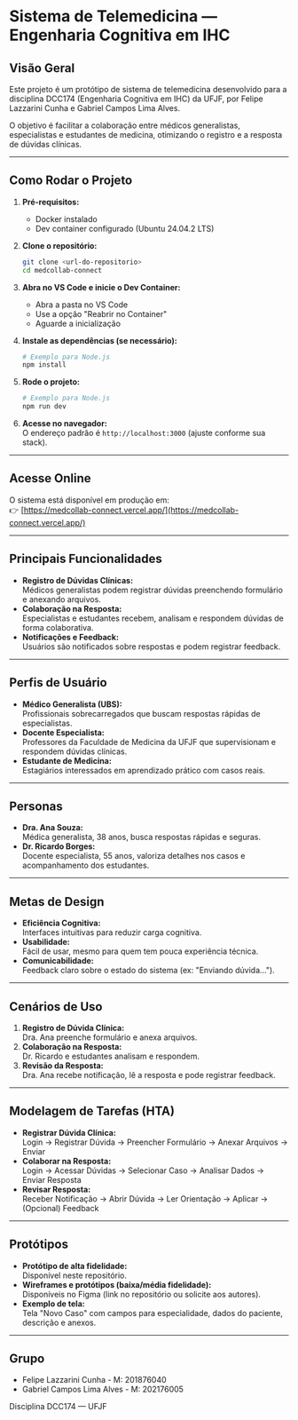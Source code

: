 # Sistema de Telemedicina — Engenharia Cognitiva em IHC

## Visão Geral

Este projeto é um protótipo de sistema de telemedicina desenvolvido para a disciplina DCC174 (Engenharia Cognitiva em IHC) da UFJF, por Felipe Lazzarini Cunha e Gabriel Campos Lima Alves.

O objetivo é facilitar a colaboração entre médicos generalistas, especialistas e estudantes de medicina, otimizando o registro e a resposta de dúvidas clínicas.

---

## Como Rodar o Projeto

1. **Pré-requisitos:**  
   - Docker instalado  
   - Dev container configurado (Ubuntu 24.04.2 LTS)

2. **Clone o repositório:**
   ```bash
   git clone <url-do-repositorio>
   cd medcollab-connect
   ```

3. **Abra no VS Code e inicie o Dev Container:**  
   - Abra a pasta no VS Code  
   - Use a opção "Reabrir no Container"  
   - Aguarde a inicialização

4. **Instale as dependências (se necessário):**
   ```bash
   # Exemplo para Node.js
   npm install
   ```

5. **Rode o projeto:**
   ```bash
   # Exemplo para Node.js
   npm run dev
   ```

6. **Acesse no navegador:**  
   O endereço padrão é `http://localhost:3000` (ajuste conforme sua stack).

---

## Acesse Online

O sistema está disponível em produção em:  
👉 [https://medcollab-connect.vercel.app/](https://medcollab-connect.vercel.app/)

---

## Principais Funcionalidades

- **Registro de Dúvidas Clínicas:**  
  Médicos generalistas podem registrar dúvidas preenchendo formulário e anexando arquivos.
- **Colaboração na Resposta:**  
  Especialistas e estudantes recebem, analisam e respondem dúvidas de forma colaborativa.
- **Notificações e Feedback:**  
  Usuários são notificados sobre respostas e podem registrar feedback.

---

## Perfis de Usuário

- **Médico Generalista (UBS):**  
  Profissionais sobrecarregados que buscam respostas rápidas de especialistas.
- **Docente Especialista:**  
  Professores da Faculdade de Medicina da UFJF que supervisionam e respondem dúvidas clínicas.
- **Estudante de Medicina:**  
  Estagiários interessados em aprendizado prático com casos reais.

---

## Personas

- **Dra. Ana Souza:**  
  Médica generalista, 38 anos, busca respostas rápidas e seguras.
- **Dr. Ricardo Borges:**  
  Docente especialista, 55 anos, valoriza detalhes nos casos e acompanhamento dos estudantes.

---

## Metas de Design

- **Eficiência Cognitiva:**  
  Interfaces intuitivas para reduzir carga cognitiva.
- **Usabilidade:**  
  Fácil de usar, mesmo para quem tem pouca experiência técnica.
- **Comunicabilidade:**  
  Feedback claro sobre o estado do sistema (ex: "Enviando dúvida...").

---

## Cenários de Uso

1. **Registro de Dúvida Clínica:**  
   Dra. Ana preenche formulário e anexa arquivos.
2. **Colaboração na Resposta:**  
   Dr. Ricardo e estudantes analisam e respondem.
3. **Revisão da Resposta:**  
   Dra. Ana recebe notificação, lê a resposta e pode registrar feedback.

---

## Modelagem de Tarefas (HTA)

- **Registrar Dúvida Clínica:**  
  Login → Registrar Dúvida → Preencher Formulário → Anexar Arquivos → Enviar
- **Colaborar na Resposta:**  
  Login → Acessar Dúvidas → Selecionar Caso → Analisar Dados → Enviar Resposta
- **Revisar Resposta:**  
  Receber Notificação → Abrir Dúvida → Ler Orientação → Aplicar → (Opcional) Feedback

---

## Protótipos

- **Protótipo de alta fidelidade:**  
  Disponível neste repositório.
- **Wireframes e protótipos (baixa/média fidelidade):**  
  Disponíveis no Figma (link no repositório ou solicite aos autores).
- **Exemplo de tela:**  
  Tela "Novo Caso" com campos para especialidade, dados do paciente, descrição e anexos.

---

## Grupo

- Felipe Lazzarini Cunha - M: 201876040
- Gabriel Campos Lima Alves - M: 202176005

Disciplina DCC174 — UFJF

